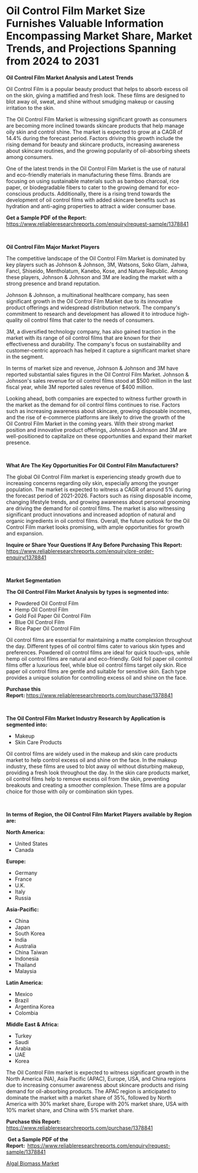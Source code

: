 <p><h1>Oil Control Film Market Size Furnishes Valuable Information Encompassing Market Share, Market Trends, and Projections Spanning from 2024 to 2031</h1></p><p><strong>Oil Control Film Market Analysis and Latest Trends</strong></p>
<p><p>Oil Control Film is a popular beauty product that helps to absorb excess oil on the skin, giving a mattified and fresh look. These films are designed to blot away oil, sweat, and shine without smudging makeup or causing irritation to the skin.</p><p>The Oil Control Film Market is witnessing significant growth as consumers are becoming more inclined towards skincare products that help manage oily skin and control shine. The market is expected to grow at a CAGR of 14.4% during the forecast period. Factors driving this growth include the rising demand for beauty and skincare products, increasing awareness about skincare routines, and the growing popularity of oil-absorbing sheets among consumers.</p><p>One of the latest trends in the Oil Control Film Market is the use of natural and eco-friendly materials in manufacturing these films. Brands are focusing on using sustainable materials such as bamboo charcoal, rice paper, or biodegradable fibers to cater to the growing demand for eco-conscious products. Additionally, there is a rising trend towards the development of oil control films with added skincare benefits such as hydration and anti-aging properties to attract a wider consumer base.</p></p>
<p><strong>Get a Sample PDF of the Report:&nbsp;</strong> <a href="https://www.reliableresearchreports.com/enquiry/request-sample/1378841">https://www.reliableresearchreports.com/enquiry/request-sample/1378841</a></p>
<p>&nbsp;</p>
<p><strong>Oil Control Film Major Market Players</strong></p>
<p><p>The competitive landscape of the Oil Control Film Market is dominated by key players such as Johnson & Johnson, 3M, Watsons, Soko Glam, Jahwa, Fancl, Shiseido, Mentholatum, Kanebo, Kose, and Nature Republic. Among these players, Johnson & Johnson and 3M are leading the market with a strong presence and brand reputation.</p><p>Johnson & Johnson, a multinational healthcare company, has seen significant growth in the Oil Control Film Market due to its innovative product offerings and widespread distribution network. The company's commitment to research and development has allowed it to introduce high-quality oil control films that cater to the needs of consumers.</p><p>3M, a diversified technology company, has also gained traction in the market with its range of oil control films that are known for their effectiveness and durability. The company's focus on sustainability and customer-centric approach has helped it capture a significant market share in the segment.</p><p>In terms of market size and revenue, Johnson & Johnson and 3M have reported substantial sales figures in the Oil Control Film Market. Johnson & Johnson's sales revenue for oil control films stood at $500 million in the last fiscal year, while 3M reported sales revenue of $400 million.</p><p>Looking ahead, both companies are expected to witness further growth in the market as the demand for oil control films continues to rise. Factors such as increasing awareness about skincare, growing disposable incomes, and the rise of e-commerce platforms are likely to drive the growth of the Oil Control Film Market in the coming years. With their strong market position and innovative product offerings, Johnson & Johnson and 3M are well-positioned to capitalize on these opportunities and expand their market presence.</p></p>
<p>&nbsp;</p>
<p><strong>What Are The Key Opportunities For Oil Control Film Manufacturers?</strong></p>
<p><p>The global Oil Control Film market is experiencing steady growth due to increasing concerns regarding oily skin, especially among the younger population. The market is expected to witness a CAGR of around 5% during the forecast period of 2021-2026. Factors such as rising disposable income, changing lifestyle trends, and growing awareness about personal grooming are driving the demand for oil control films. The market is also witnessing significant product innovations and increased adoption of natural and organic ingredients in oil control films. Overall, the future outlook for the Oil Control Film market looks promising, with ample opportunities for growth and expansion.</p></p>
<p><strong>Inquire or Share Your Questions If Any Before Purchasing This Report:</strong> <a href="https://www.reliableresearchreports.com/enquiry/pre-order-enquiry/1378841">https://www.reliableresearchreports.com/enquiry/pre-order-enquiry/1378841</a></p>
<p>&nbsp;</p>
<p><strong>Market Segmentation</strong></p>
<p><strong>The Oil Control Film Market Analysis by types is segmented into:</strong></p>
<p><ul><li>Powdered Oil Control Film</li><li>Hemp Oil Control Film</li><li>Gold Foil Paper Oil Control Film</li><li>Blue Oil Control Film</li><li>Rice Paper Oil Control Film</li></ul></p>
<p><p>Oil control films are essential for maintaining a matte complexion throughout the day. Different types of oil control films cater to various skin types and preferences. Powdered oil control films are ideal for quick touch-ups, while hemp oil control films are natural and eco-friendly. Gold foil paper oil control films offer a luxurious feel, while blue oil control films target oily skin. Rice paper oil control films are gentle and suitable for sensitive skin. Each type provides a unique solution for controlling excess oil and shine on the face.</p></p>
<p><strong>Purchase this Report:&nbsp;</strong><a href="https://www.reliableresearchreports.com/purchase/1378841">https://www.reliableresearchreports.com/purchase/1378841</a></p>
<p>&nbsp;</p>
<p><strong>The Oil Control Film Market Industry Research by Application is segmented into:</strong></p>
<p><ul><li>Makeup</li><li>Skin Care Products</li></ul></p>
<p><p>Oil control films are widely used in the makeup and skin care products market to help control excess oil and shine on the face. In the makeup industry, these films are used to blot away oil without disturbing makeup, providing a fresh look throughout the day. In the skin care products market, oil control films help to remove excess oil from the skin, preventing breakouts and creating a smoother complexion. These films are a popular choice for those with oily or combination skin types.</p></p>
<p>&nbsp;</p>
<p><strong>In terms of Region, the Oil Control Film Market Players available by Region are:</strong></p>
<p>
    <p> <strong> North America: </strong>
        <ul>
            <li>United States</li>
            <li>Canada</li>
        </ul>
        </p> 
    <p> <strong> Europe: </strong>
        <ul>
            <li>Germany</li>
            <li>France</li>
            <li>U.K.</li>
            <li>Italy</li>
            <li>Russia</li>
        </ul>
        </p> 
    <p> <strong> Asia-Pacific: </strong>
        <ul>
            <li>China</li>
            <li>Japan</li>
            <li>South Korea</li>
            <li>India</li>
            <li>Australia</li>
            <li>China Taiwan</li>
            <li>Indonesia</li>
            <li>Thailand</li>
            <li>Malaysia</li>
        </ul>
        </p> 
    <p> <strong> Latin America: </strong>
        <ul>
            <li>Mexico</li>
            <li>Brazil</li>
            <li>Argentina Korea</li>
            <li>Colombia</li>
        </ul>
        </p> 
    <p> <strong> Middle East & Africa: </strong>
        <ul>
            <li>Turkey</li>
            <li>Saudi</li>
            <li>Arabia</li>
            <li>UAE</li>
            <li>Korea</li>
        </ul>
    </p>
    </p>
<p><p>The Oil Control Film market is expected to witness significant growth in the North America (NA), Asia Pacific (APAC), Europe, USA, and China regions due to increasing consumer awareness about skincare products and rising demand for oil-absorbing products. The APAC region is anticipated to dominate the market with a market share of 35%, followed by North America with 30% market share, Europe with 20% market share, USA with 10% market share, and China with 5% market share.</p></p>
<p><strong>Purchase this Report: </strong><a href="https://www.reliableresearchreports.com/purchase/1378841">https://www.reliableresearchreports.com/purchase/1378841</a></p>
<p>&nbsp;<strong>Get a Sample PDF of the Report:&nbsp;&nbsp;</strong><a href="https://www.reliableresearchreports.com/enquiry/request-sample/1378841">https://www.reliableresearchreports.com/enquiry/request-sample/1378841</a></p>
<p><strong></strong></p>
<p><p><a href="https://nifty-kite-d51.notion.site/Algal-Biomass-Market-Challenges-Opportunities-and-Growth-Drivers-and-Major-Market-Players-forecas-f7a895e8491549f79409d55c2d6b380c">Algal Biomass Market</a></p></p>